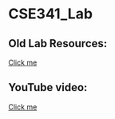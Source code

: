 # CSE341_Lab


## Old Lab Resources: 
<a href="https://www.playbook.com/s/bracu-semester/HuoM8yMKFsRYnxFgDuvfwGvt">Click me</a>

## YouTube video: 

<a href="https://www.youtube.com/watch?v=k_7J8QUJXJg&list=PL209Wq-G1Idnyr9A9TYwGB-92D1ABVU3q">Click me</a>
